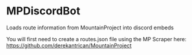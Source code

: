 # MPDiscordBot
Loads route information from MountainProject into discord embeds

You will first need to create a routes.json file using the MP Scraper here: https://github.com/derekantrican/MountainProject